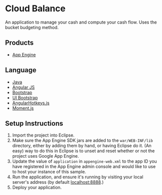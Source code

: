 Cloud Balance
=============

An application to manage your cash and compute your cash flow.  Uses the bucket budgeting method. 


## Products
- [App Engine][1]

## Language
- [Java][2]
- [Angular JS][4]
- [Bootstrap][5]
- [UI Bootstrap][8]
- [AngularHotkeys.js][6]
- [Moment.js][7]

## Setup Instructions
1. Import the project into Eclipse.
1. Make sure the App Engine SDK jars are added to the `war/WEB-INF/lib`
   directory, either by adding them by hand, or having Eclipse do it. (An easy)
   way to do this in Eclipse is to unset and reset whether or not the project
   uses Google App Engine.
1. Update the value of `application` in `appengine-web.xml` to the app ID you
   have registered in the App Engine admin console and would like to use to host
   your instance of this sample.
1. Run the application, and ensure it's running by visiting your local server's
   address (by default [localhost:8888][3].)
1. Deploy your application.



[1]: https://developers.google.com/appengine
[2]: http://java.com/en/
[3]: https://localhost:8888/
[4]: https://angularjs.org/
[5]: http://getbootstrap.com/2.3.2/
[6]: http://chieffancypants.github.io/angular-hotkeys/
[7]: http://momentjs.com/
[8]: http://angular-ui.github.io/bootstrap/